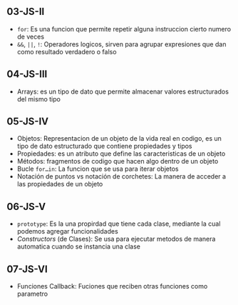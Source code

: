 ## 03-JS-II

* `for`: Es una funcion que permite repetir alguna instruccion cierto numero de veces
* `&&`, `||`, `!`: Operadores logicos, sirven para agrupar expresiones que dan como resultado verdadero o falso

## 04-JS-III

* Arrays: es un tipo de dato que permite almacenar valores estructurados del mismo tipo

## 05-JS-IV
	
* Objetos: Representacion de un objeto de la vida real en codigo, es un tipo de dato estructurado que contiene propiedades y tipos
* Propiedades: es un atributo que define las caracteristicas de un objeto
* Métodos: fragmentos de codigo que hacen algo dentro de un objeto
* Bucle `for…in`: La funcion que se usa para iterar objetos
* Notación de puntos vs notación de corchetes: La manera de acceder a las propiedades de un objeto

## 06-JS-V

* `prototype`: Es la una propirdad que tiene cada clase, mediante la cual podemos agregar funcionalidades
* _Constructors_ (de Clases): Se usa para ejecutar metodos de manera automatica cuando se instancia una clase

## 07-JS-VI

* Funciones Callback: Fuciones que reciben otras funciones como parametro